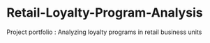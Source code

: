 # Retail-Loyalty-Program-Analysis
Project portfolio : Analyzing loyalty programs in retail business units

